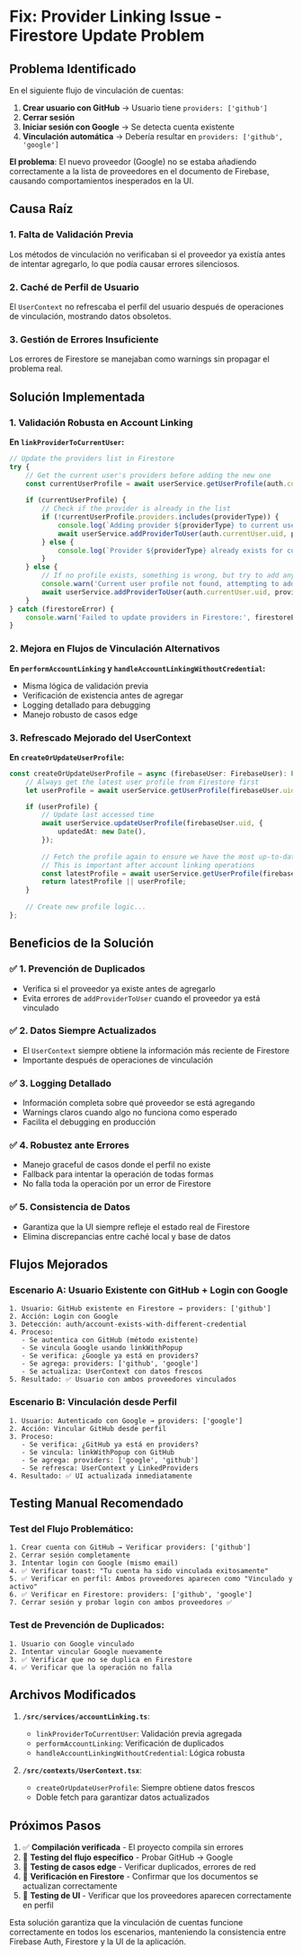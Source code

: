 # Fix: Provider Linking Issue - Firestore Update Problem

## Problema Identificado

En el siguiente flujo de vinculación de cuentas:

1. **Crear usuario con GitHub** → Usuario tiene `providers: ['github']`
2. **Cerrar sesión**
3. **Iniciar sesión con Google** → Se detecta cuenta existente
4. **Vinculación automática** → Debería resultar en `providers: ['github', 'google']`

**El problema**: El nuevo proveedor (Google) no se estaba añadiendo correctamente a la lista de proveedores en el documento de Firebase, causando comportamientos inesperados en la UI.

## Causa Raíz

### 1. Falta de Validación Previa
Los métodos de vinculación no verificaban si el proveedor ya existía antes de intentar agregarlo, lo que podía causar errores silenciosos.

### 2. Caché de Perfil de Usuario
El `UserContext` no refrescaba el perfil del usuario después de operaciones de vinculación, mostrando datos obsoletos.

### 3. Gestión de Errores Insuficiente
Los errores de Firestore se manejaban como warnings sin propagar el problema real.

## Solución Implementada

### 1. Validación Robusta en Account Linking

**En `linkProviderToCurrentUser`:**
```typescript
// Update the providers list in Firestore
try {
    // Get the current user's providers before adding the new one
    const currentUserProfile = await userService.getUserProfile(auth.currentUser.uid);
    
    if (currentUserProfile) {
        // Check if the provider is already in the list
        if (!currentUserProfile.providers.includes(providerType)) {
            console.log(`Adding provider ${providerType} to current user ${auth.currentUser.uid}`);
            await userService.addProviderToUser(auth.currentUser.uid, providerType);
        } else {
            console.log(`Provider ${providerType} already exists for current user ${auth.currentUser.uid}`);
        }
    } else {
        // If no profile exists, something is wrong, but try to add anyway
        console.warn('Current user profile not found, attempting to add provider anyway');
        await userService.addProviderToUser(auth.currentUser.uid, providerType);
    }
} catch (firestoreError) {
    console.warn('Failed to update providers in Firestore:', firestoreError);
}
```

### 2. Mejora en Flujos de Vinculación Alternativos

**En `performAccountLinking` y `handleAccountLinkingWithoutCredential`:**
- Misma lógica de validación previa
- Verificación de existencia antes de agregar
- Logging detallado para debugging
- Manejo robusto de casos edge

### 3. Refrescado Mejorado del UserContext

**En `createOrUpdateUserProfile`:**
```typescript
const createOrUpdateUserProfile = async (firebaseUser: FirebaseUser): Promise<UserProfile> => {
    // Always get the latest user profile from Firestore first
    let userProfile = await userService.getUserProfile(firebaseUser.uid);

    if (userProfile) {
        // Update last accessed time
        await userService.updateUserProfile(firebaseUser.uid, {
            updatedAt: new Date(),
        });
        
        // Fetch the profile again to ensure we have the most up-to-date data
        // This is important after account linking operations
        const latestProfile = await userService.getUserProfile(firebaseUser.uid);
        return latestProfile || userProfile;
    }
    
    // Create new profile logic...
};
```

## Beneficios de la Solución

### ✅ 1. Prevención de Duplicados
- Verifica si el proveedor ya existe antes de agregarlo
- Evita errores de `addProviderToUser` cuando el proveedor ya está vinculado

### ✅ 2. Datos Siempre Actualizados
- El `UserContext` siempre obtiene la información más reciente de Firestore
- Importante después de operaciones de vinculación

### ✅ 3. Logging Detallado
- Información completa sobre qué proveedor se está agregando
- Warnings claros cuando algo no funciona como esperado
- Facilita el debugging en producción

### ✅ 4. Robustez ante Errores
- Manejo graceful de casos donde el perfil no existe
- Fallback para intentar la operación de todas formas
- No falla toda la operación por un error de Firestore

### ✅ 5. Consistencia de Datos
- Garantiza que la UI siempre refleje el estado real de Firestore
- Elimina discrepancias entre caché local y base de datos

## Flujos Mejorados

### Escenario A: Usuario Existente con GitHub + Login con Google
```
1. Usuario: GitHub existente en Firestore → providers: ['github']
2. Acción: Login con Google
3. Detección: auth/account-exists-with-different-credential
4. Proceso: 
   - Se autentica con GitHub (método existente)
   - Se vincula Google usando linkWithPopup
   - Se verifica: ¿Google ya está en providers?
   - Se agrega: providers: ['github', 'google']
   - Se actualiza: UserContext con datos frescos
5. Resultado: ✅ Usuario con ambos proveedores vinculados
```

### Escenario B: Vinculación desde Perfil
```
1. Usuario: Autenticado con Google → providers: ['google']
2. Acción: Vincular GitHub desde perfil
3. Proceso:
   - Se verifica: ¿GitHub ya está en providers?
   - Se vincula: linkWithPopup con GitHub
   - Se agrega: providers: ['google', 'github']
   - Se refresca: UserContext y LinkedProviders
4. Resultado: ✅ UI actualizada inmediatamente
```

## Testing Manual Recomendado

### Test del Flujo Problemático:
```
1. Crear cuenta con GitHub → Verificar providers: ['github']
2. Cerrar sesión completamente
3. Intentar login con Google (mismo email)
4. ✅ Verificar toast: "Tu cuenta ha sido vinculada exitosamente"
5. ✅ Verificar en perfil: Ambos proveedores aparecen como "Vinculado y activo"
6. ✅ Verificar en Firestore: providers: ['github', 'google']
7. Cerrar sesión y probar login con ambos proveedores ✅
```

### Test de Prevención de Duplicados:
```
1. Usuario con Google vinculado
2. Intentar vincular Google nuevamente
3. ✅ Verificar que no se duplica en Firestore
4. ✅ Verificar que la operación no falla
```

## Archivos Modificados

1. **`/src/services/accountLinking.ts`**:
   - `linkProviderToCurrentUser`: Validación previa agregada
   - `performAccountLinking`: Verificación de duplicados
   - `handleAccountLinkingWithoutCredential`: Lógica robusta

2. **`/src/contexts/UserContext.tsx`**:
   - `createOrUpdateUserProfile`: Siempre obtiene datos frescos
   - Doble fetch para garantizar datos actualizados

## Próximos Pasos

1. ✅ **Compilación verificada** - El proyecto compila sin errores
2. 🔄 **Testing del flujo específico** - Probar GitHub → Google
3. 🔄 **Testing de casos edge** - Verificar duplicados, errores de red
4. 🔄 **Verificación en Firestore** - Confirmar que los documentos se actualizan correctamente
5. 🔄 **Testing de UI** - Verificar que los proveedores aparecen correctamente en perfil

Esta solución garantiza que la vinculación de cuentas funcione correctamente en todos los escenarios, manteniendo la consistencia entre Firebase Auth, Firestore y la UI de la aplicación.
